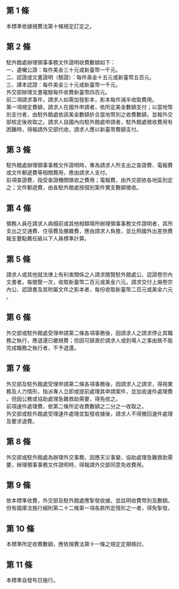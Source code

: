 第 1 條
-------
本標準依據規費法第十條規定訂定之。

第 2 條
-------
駐外館處辦理領事事務文件證明收費數額如下：  
一、遺囑公證：每件美金三十元或新臺幣一千元。  
二、認證或文書證明（驗證）：每件美金十五元或新臺幣五百元。  
三、譯本認證：每件美金三十元或新臺幣一千元。  
外交部辦理文書複驗每件收費新臺幣四百元。  
前二項請求事件，請求人如需加發影本，影本每件減半收取費用。  
第一項規定費額，請求人在國外申請者，依所定美金數額支付；以當地幣  
別支付者，由駐外館處依該美金數額折合當地幣別之收費數額，並報外交  
部核定後收取之。請求人自國內向駐外館處申請者，駐外館處徵收費用有  
困難時，得報請外交部代收，請求人應以新臺幣費額支付。

第 3 條
-------
駐外館處辦理領事事務文件證明時，專為請求人所支出之查證費、電報費  
或文件郵遞費等相關費用，應由請求人支付。  
前項查證費，指受查證機關徵收之費用；電報費，由外交部依各地區別定  
之；文件郵遞費，由各駐外館處按個別案件實支數額徵收。

第 4 條
-------
領務人員在請求人病榻前或其他相類場所辦理領事事務文件證明者，其所  
支出之交通費、住宿費及膳雜費，應由請求人負擔，並比照國外出差旅費  
報支要點薦任級以下人員標準計算。

第 5 條
-------
請求人或其他就法律上有利害關係之人請求閱覽駐外館處公、認證卷宗內  
文書者，每閱覽一次，收取新臺幣二百元或美金六元。請求交付上揭卷宗  
內公、認證書及其附屬文件之影本者，每份收取新臺幣二百元或美金六元  
。

第 6 條
-------
外交部或駐外館處受理申請第二條各項事務後，因請求人之請求停止其職  
務之執行，應退還已繳規費；但因可歸責於請求人或到場人之事由致不能  
完成職務之執行者，不予退還。

第 7 條
-------
外交部及駐外館處受理申請第二條各項事務後，因請求人之請求，得視業  
務及人力情形，指派專人立即或提前處理其申請案件，並加收速件處理費  
。但因公務或協助處理急難救助需要，得免收之。  
前項速件處理費，依第二條所定收費數額之二分之一收取之。  
外交部或駐外館處受理速件處理並製發收據後，請求人不得撤回速件處理  
及要求退費。

第 8 條
-------
外交部或駐外館處為辦理外交事務、因應天災事變、協助處理急難救助需  
要，辦理領事事務文件證明時，得報請外交部同意免收費用。

第 9 條
-------
依本標準收費，外交部及駐外館處應掣發收據，並註明收費幣別及數額。  
但有國庫法施行細則第二十二條第一項各款所定情形之一者，得免掣發。

第 10 條
--------
本標準所定收費數額，應依規費法第十一條之規定定期檢討。

第 11 條
--------
本標準自發布日施行。

